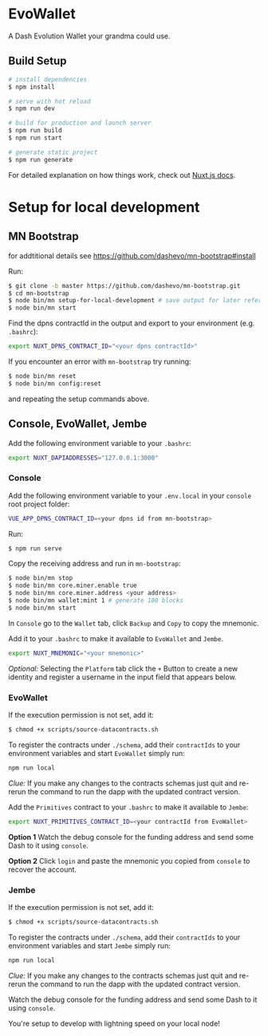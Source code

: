 # EvoWallet

 A Dash Evolution Wallet your grandma could use.

## Build Setup

```bash
# install dependencies
$ npm install

# serve with hot reload 
$ npm run dev

# build for production and launch server
$ npm run build
$ npm run start

# generate static project
$ npm run generate
```

For detailed explanation on how things work, check out [Nuxt.js docs](https://nuxtjs.org).


# Setup for local development





## MN Bootstrap
for addtitional details see https://github.com/dashevo/mn-bootstrap#install

Run:

```bash
$ git clone -b master https://github.com/dashevo/mn-bootstrap.git
$ cd mn-bootstrap
$ node bin/mn setup-for-local-development # save output for later reference
$ node bin/mn start
```


Find the dpns contractId in the output and export to your environment (e.g. `.bashrc`):

```bash
export NUXT_DPNS_CONTRACT_ID="<your dpns contractId>"
```

If you encounter an error with `mn-bootstrap` try running:

```bash
$ node bin/mn reset
$ node bin/mn config:reset
```

and repeating the setup commands above.
## Console, EvoWallet, Jembe

Add the following environment variable to your `.bashrc`:

```bash
export NUXT_DAPIADDRESSES="127.0.0.1:3000"
```

### Console


Add the following environment variable to your `.env.local` in your `console` root project folder:

```bash
VUE_APP_DPNS_CONTRACT_ID=<your dpns id from mn-bootstrap>
```

Run:


```bash
$ npm run serve
```

Copy the receiving address and run in `mn-bootstrap`:

```bash
$ node bin/mn stop
$ node bin/mn core.miner.enable true
$ node bin/mn core.miner.address <your address>
$ node bin/mn wallet:mint 1 # generate 100 blocks
$ node bin/mn start
```

In `Console` go to the `Wallet` tab, click `Backup` and `Copy` to copy the mnemonic.

Add it to your `.bashrc` to make it available to `EvoWallet` and `Jembe`.


```bash
export NUXT_MNEMONIC="<your mnemonic>"
```

*Optional:* 
Selecting the `Platform` tab click the `+` Button to create a new identity and register a username in the input field that appears below.




### EvoWallet

If the execution permission is not set, add it:

```bash
$ chmod +x scripts/source-datacontracts.sh
```

To register the contracts under `./schema`, add their `contractIds` to your environment variables and start `EvoWallet` simply run:

```bash
npm run local
```

*Clue:* 
If you make any changes to the contracts schemas just quit and re-rerun the command to run the dapp with the updated contract version.

Add the `Primitives` contract to your `.bashrc` to make it available to `Jembe`: 

```bash
export NUXT_PRIMITIVES_CONTRACT_ID=<your contractId from EvoWallet>
```

**Option 1**
Watch the debug console for the funding address and send some Dash to it using `console`.

**Option 2**
Click `login` and paste the mnemonic you copied from `console` to recover the account.



### Jembe


If the execution permission is not set, add it:

```bash
$ chmod +x scripts/source-datacontracts.sh
```

To register the contracts under `./schema`, add their `contractIds` to your environment variables and start `Jembe` simply run:

```bash
npm run local
```

*Clue:* 
If you make any changes to the contracts schemas just quit and re-rerun the command to run the dapp with the updated contract version.

Watch the debug console for the funding address and send some Dash to it using `console`.


You're setup to develop with lightning speed on your local node!